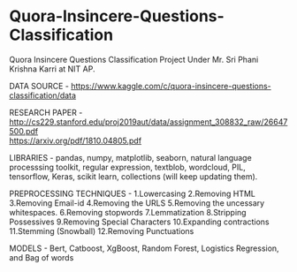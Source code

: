 # Quora-Insincere-Questions-Classification
Quora Insincere Questions Classification Project Under Mr. Sri Phani Krishna Karri at NIT AP.

DATA SOURCE - https://www.kaggle.com/c/quora-insincere-questions-classification/data <br />

RESEARCH PAPER - http://cs229.stanford.edu/proj2019aut/data/assignment_308832_raw/26647500.pdf <br />
                 https://arxiv.org/pdf/1810.04805.pdf <br />

LIBRARIES - pandas, numpy, matplotlib, seaborn, natural language processsing toolkit, regular expression, textblob, wordcloud, PIL, tensorflow, Keras, scikit learn, collections (will keep updating them).<br />

PREPROCESSING TECHNIQUES -
1.Lowercasing
2.Removing HTML
3.Removing Email-id
4.Removing the URLS
5.Removing the uncessary whitespaces.
6.Removing stopwords
7.Lemmatization
8.Stripping Possessives
9.Removing Special Characters
10.Expanding contractions
11.Stemming (Snowball)
12.Removing Punctuations

MODELS - Bert, Catboost, XgBoost, Random Forest, Logistics Regression, and Bag of words
